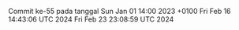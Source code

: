 Commit ke-55 pada tanggal Sun Jan 01 14:00 2023 +0100
Fri Feb 16 14:43:06 UTC 2024
Fri Feb 23 23:08:59 UTC 2024
